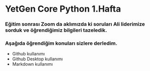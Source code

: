 # YetGen Core Python 1.Hafta 

### Eğitim sonrası Zoom da aklımızda ki soruları Ali liderimize sorduk ve öğrendiğimiz bilgileri tazeledik.

### Aşağıda öğrendiğim konuları sizlere derledim.

- Github kullanımı
- Github Desktop kullanımı
- Markdown kullanımı
